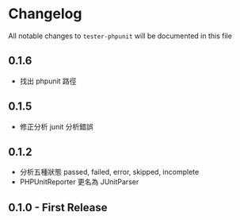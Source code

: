 # Changelog

All notable changes to `tester-phpunit` will be documented in this file

## 0.1.6
- 找出 phpunit 路徑

## 0.1.5
- 修正分析 junit 分析錯誤

## 0.1.2
- 分析五種狀態 passed, failed, error, skipped, incomplete
- PHPUnitReporter 更名為 JUnitParser

## 0.1.0 - First Release
